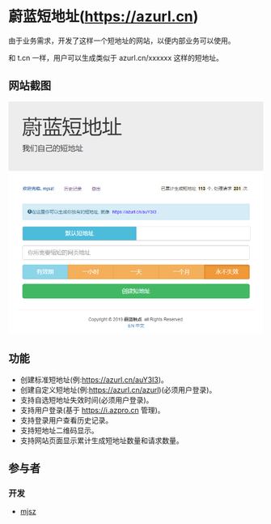 # 蔚蓝短地址(https://azurl.cn)

由于业务需求，开发了这样一个短地址的网站，以便内部业务可以使用。

和 t.cn 一样，用户可以生成类似于 azurl.cn/xxxxxx 这样的短地址。

## 网站截图

![蔚蓝短地址](../images/azurl/default.png)

## 功能

- 创建标准短地址(例:https://azurl.cn/auY3I3)。
- 创建自定义短地址(例:https://azurl.cn/azurl)(必须用户登录)。
- 支持自选短地址失效时间(必须用户登录)。
- 支持用户登录(基于 https://i.azpro.cn 管理)。
- 支持登录用户查看历史记录。
- 支持短地址二维码显示。
- 支持网站页面显示累计生成短地址数量和请求数量。

## 参与者

### 开发

- [mjsz](https://blog.azpro.cn/)
